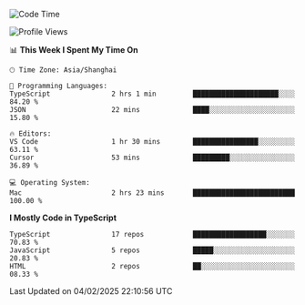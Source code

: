 <!--START_SECTION:waka-->
![Code Time](http://img.shields.io/badge/Code%20Time-7%2C266%20hrs%2019%20mins-blue)

![Profile Views](http://img.shields.io/badge/Profile%20Views-2-blue)

📊 **This Week I Spent My Time On** 

```text
🕑︎ Time Zone: Asia/Shanghai

💬 Programming Languages: 
TypeScript               2 hrs 1 min         █████████████████████░░░░   84.20 % 
JSON                     22 mins             ████░░░░░░░░░░░░░░░░░░░░░   15.80 % 

🔥 Editors: 
VS Code                  1 hr 30 mins        ████████████████░░░░░░░░░   63.11 % 
Cursor                   53 mins             █████████░░░░░░░░░░░░░░░░   36.89 % 

💻 Operating System: 
Mac                      2 hrs 23 mins       █████████████████████████   100.00 % 
```

**I Mostly Code in TypeScript** 

```text
TypeScript               17 repos            ██████████████████░░░░░░░   70.83 % 
JavaScript               5 repos             █████░░░░░░░░░░░░░░░░░░░░   20.83 % 
HTML                     2 repos             ██░░░░░░░░░░░░░░░░░░░░░░░   08.33 % 
```




 Last Updated on 04/02/2025 22:10:56 UTC
<!--END_SECTION:waka-->
